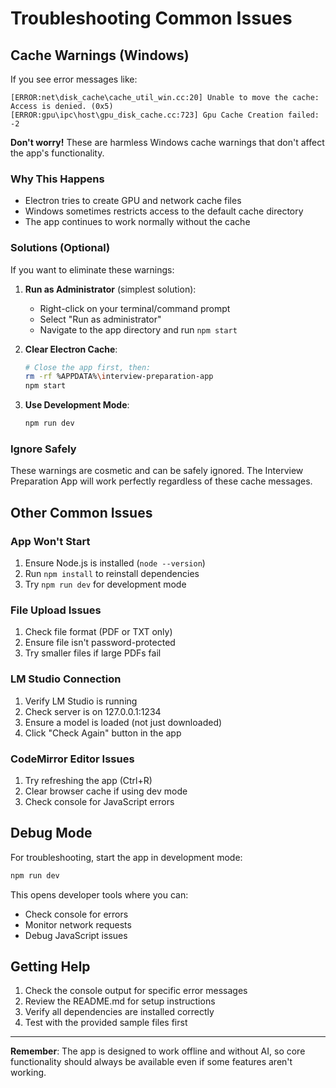 # Troubleshooting Common Issues

## Cache Warnings (Windows)

If you see error messages like:
```
[ERROR:net\disk_cache\cache_util_win.cc:20] Unable to move the cache: Access is denied. (0x5)
[ERROR:gpu\ipc\host\gpu_disk_cache.cc:723] Gpu Cache Creation failed: -2
```

**Don't worry!** These are harmless Windows cache warnings that don't affect the app's functionality.

### Why This Happens
- Electron tries to create GPU and network cache files
- Windows sometimes restricts access to the default cache directory
- The app continues to work normally without the cache

### Solutions (Optional)
If you want to eliminate these warnings:

1. **Run as Administrator** (simplest solution):
   - Right-click on your terminal/command prompt
   - Select "Run as administrator"
   - Navigate to the app directory and run `npm start`

2. **Clear Electron Cache**:
   ```bash
   # Close the app first, then:
   rm -rf %APPDATA%\interview-preparation-app
   npm start
   ```

3. **Use Development Mode**:
   ```bash
   npm run dev
   ```

### Ignore Safely
These warnings are cosmetic and can be safely ignored. The Interview Preparation App will work perfectly regardless of these cache messages.

## Other Common Issues

### App Won't Start
1. Ensure Node.js is installed (`node --version`)
2. Run `npm install` to reinstall dependencies
3. Try `npm run dev` for development mode

### File Upload Issues
1. Check file format (PDF or TXT only)
2. Ensure file isn't password-protected
3. Try smaller files if large PDFs fail

### LM Studio Connection
1. Verify LM Studio is running
2. Check server is on 127.0.0.1:1234
3. Ensure a model is loaded (not just downloaded)
4. Click "Check Again" button in the app

### CodeMirror Editor Issues
1. Try refreshing the app (Ctrl+R)
2. Clear browser cache if using dev mode
3. Check console for JavaScript errors

## Debug Mode

For troubleshooting, start the app in development mode:
```bash
npm run dev
```

This opens developer tools where you can:
- Check console for errors
- Monitor network requests
- Debug JavaScript issues

## Getting Help

1. Check the console output for specific error messages
2. Review the README.md for setup instructions
3. Verify all dependencies are installed correctly
4. Test with the provided sample files first

---

**Remember**: The app is designed to work offline and without AI, so core functionality should always be available even if some features aren't working.
